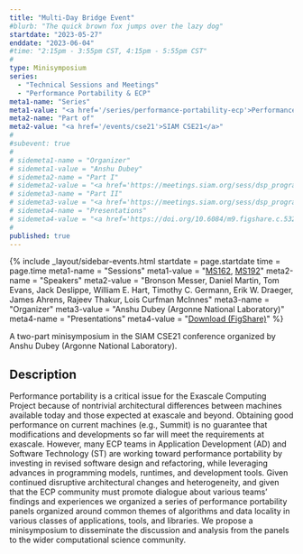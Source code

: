 ```yaml
---
title: "Multi-Day Bridge Event"
#blurb: "The quick brown fox jumps over the lazy dog"
startdate: "2023-05-27"
enddate: "2023-06-04"
#time: "2:15pm - 3:55pm CST, 4:15pm - 5:55pm CST"
#
type: Minisymposium 
series: 
  - "Technical Sessions and Meetings"
  - "Performance Portability & ECP"
meta1-name: "Series"
meta1-value: "<a href='/series/performance-portability-ecp'>Performance Portability & ECP</a>, <a href='/series/technical-sessions-and-meetings'>Technical Sessions and Meetings</a>"
meta2-name: "Part of"
meta2-value: "<a href='/events/cse21'>SIAM CSE21</a>"
#
#subevent: true
#
# sidemeta1-name = "Organizer"
# sidemeta1-value = "Anshu Dubey"
# sidemeta2-name = "Part I"
# sidemeta2-value = "<a href='https://meetings.siam.org/sess/dsp_programsess.cfm?SESSIONCODE=69992'>MS162</a>"
# sidemeta3-name = "Part II"
# sidemeta3-value = "<a href='https://meetings.siam.org/sess/dsp_programsess.cfm?SESSIONCODE=69993'>MS192</a>"
# sidemeta4-name = "Presentations"
# sidemeta4-value = "<a href='https://doi.org/10.6084/m9.figshare.c.5321441'>Download (FigShare)</a>"
#
published: true
---
```

<!-- Event Sidebar -->
{% 	include _layout/sidebar-events.html 
  startdate = page.startdate
  time = page.time
meta1-name = "Sessions"
meta1-value = "<a href='https://meetings.siam.org/sess/dsp_programsess.cfm?SESSIONCODE=69992'>MS162</a>, <a href='https://meetings.siam.org/sess/dsp_programsess.cfm?SESSIONCODE=69993'>MS192</a>"
meta2-name = "Speakers"
meta2-value = "Bronson Messer, Daniel Martin, Tom Evans, Jack Deslippe, William E. Hart, Timothy C. Germann, Erik W. Draeger, James Ahrens, Rajeev Thakur, Lois Curfman McInnes"
meta3-name = "Organizer"
meta3-value = "Anshu Dubey (Argonne National Laboratory)"
meta4-name = "Presentations"
meta4-value = "<a href='https://doi.org/10.6084/m9.figshare.c.5321441'>Download (FigShare)</a>"
%}  

<!-- Event Primary Content -->

A two-part minisymposium in the SIAM CSE21 conference organized by Anshu Dubey (Argonne National Laboratory).

## Description

Performance portability is a critical issue for the Exascale Computing Project because of nontrivial architectural differences between machines available today and those expected at exascale and beyond. Obtaining good performance on current machines (e.g., Summit) is no guarantee that modifications and developments so far will meet the requirements at exascale. However, many ECP teams in Application Development (AD) and Software Technology (ST) are working toward performance portability by investing in revised software design and refactoring, while leveraging advances in programming models, runtimes, and development tools. Given continued disruptive architectural changes and heterogeneity, and given that the ECP community must promote dialogue about various teams’ findings and experiences we organized a series of performance portability panels organized around common themes of algorithms and data locality in various classes of applications, tools, and libraries. We propose a minisymposium to disseminate the discussion and analysis from the panels to the wider computational science community.
